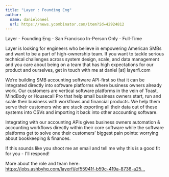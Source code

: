 ```yaml
---
title: "Layer : Founding Eng"
author:
  name: danieloneel
  url: https://news.ycombinator.com/item?id=42924812
---
```

Layer - Founding Eng - San Francisco In-Person Only - Full-Time

Layer is looking for engineers who believe in empowering American SMBs and want to be a part of high-ownership team. If you want to tackle serious technical challenges across system design, scale, and data management and you care about being on a team that has high expectations for our product and ourselves, get in touch with me at daniel [at] layerfi.com

We’re building SMB accounting software API-first so that it can be integrated directly into software platforms where business owners already work. Our customers are vertical software platforms in the vein of Toast, MindBody or Housecall Pro that help small business owners start, run and scale their business with workflows and financial products. We help them serve their customers who are stuck exporting all their data out of these systems into CSVs and importing it back into other accounting software.

Integrating with our accounting APIs gives business owners automation &amp; accounting workflows directly within their core software while the software platforms get to solve one their customers’ biggest pain points: worrying about bookkeeping &amp; finances.

If this sounds like you shoot me an email and tell me why this is a good fit for you - I&#x27;ll respond!

More about the role and team here: <a href="https:&#x2F;&#x2F;jobs.ashbyhq.com&#x2F;layerfi&#x2F;ef55941f-b59c-419a-8736-a255cd530a19" rel="nofollow">https:&#x2F;&#x2F;jobs.ashbyhq.com&#x2F;layerfi&#x2F;ef55941f-b59c-419a-8736-a25...</a>
<JobApplication />
